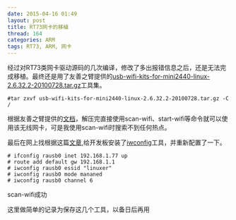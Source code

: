 ```yaml
---
date: 2015-04-16 01:49
layout: post
title: RT73网卡的移植
thread: 164
categories: ARM
tags: RT73, ARM, 网卡
---
```




经过对RT73类网卡驱动源码的几次编译，修改了多出报错信息之后，还是无法完成移植。最终还是用了友善之臂提供的[usb-wifi-kits-for-mini2440-linux-2.6.32.2-20100728.tar.gz](/src/toolchains/usb-wifi-kits-for-mini2440-linux-2.6.32.2-20100728.tar.gz)工具集。

	#tar zxvf usb-wifi-kits-for-mini2440-linux-2.6.32.2-20100728.tar.gz -C /
<!---more--->
根据友善之臂提供的[文档](/src/toolchains/基于mini2440的USB无线网卡使用指南-20100729.pdf)，解压完直接使用scan-wifi、start-wifi等命令就可以使用该无线网卡，可是我使用scan-wifi时搜索不到任何热点。

最后在网上找根据这篇[文章](http://linux.chinaunix.net/techdoc/install/2009/03/26/1105858.shtml),给开发板安装了[iwconfig](/src/toolchains/wireless_tools.29.tar.gz)工具，并重新配置了一下。

	# ifconfig rausb0 inet 192.168.1.77 up
	# route add default gw 192.168.1.1
	# iwconfig rausb0 essid "linuxer"
	# iwconfig rausb0 mode mananed
	# iwconfig rausb0 channel 6

scan-wifi成功

这里做简单的记录为保存这几个工具，以备日后再用
